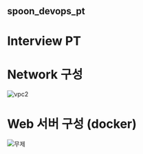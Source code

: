 ## spoon_devops_pt
# Interview PT

# Network 구성 
![vpc2](https://user-images.githubusercontent.com/43293666/104270330-9c319c00-54db-11eb-9947-a8ee309fdf8e.png)


# Web 서버 구성 (docker)
![무제](https://user-images.githubusercontent.com/43293666/103907217-5627b180-5144-11eb-9c35-57686eef532a.png)